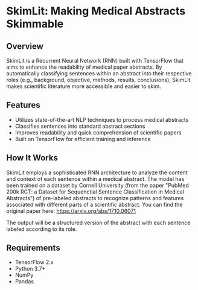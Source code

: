 # SkimLit: Making Medical Abstracts Skimmable

## Overview

SkimLit is a Recurrent Neural Network (RNN) built with TensorFlow that aims to enhance the readability of medical paper abstracts. By automatically classifying sentences within an abstract into their respective roles (e.g., background, objective, methods, results, conclusions), SkimLit makes scientific literature more accessible and easier to skim.

## Features

- Utilizes state-of-the-art NLP techniques to process medical abstracts
- Classifies sentences into standard abstract sections
- Improves readability and quick comprehension of scientific papers
- Built on TensorFlow for efficient training and inference

## How It Works

SkimLit employs a sophisticated RNN architecture to analyze the content and context of each sentence within a medical abstract. The model has been trained on a dataset by Cornell University (from the paper  "PubMed 200k RCT: a Dataset for Sequenctial Sentence Classification in Medical Abstracts") of pre-labeled abstracts to recognize patterns and features associated with different parts of a scientific abstract. You can find the original paper here: https://arxiv.org/abs/1710.06071

The output will be a structured version of the abstract with each sentence labeled according to its role.

## Requirements

- TensorFlow 2.x
- Python 3.7+
- NumPy
- Pandas
  

